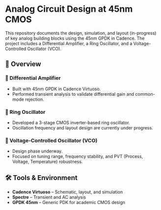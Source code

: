 # Analog Circuit Design at 45nm CMOS

This repository documents the design, simulation, and layout (in-progress) of key analog building blocks using the 45nm GPDK in Cadence. The project includes a Differential Amplifier, a Ring Oscillator, and a Voltage-Controlled Oscillator (VCO).

## 🚀 Overview

### 🔹 Differential Amplifier
- Built with 45nm GPDK in Cadence Virtuoso.
- Performed transient analysis to validate differential gain and common-mode rejection.

### 🔹 Ring Oscillator
- Developed a 3-stage CMOS inverter-based ring oscillator.
- Oscillation frequency and layout design are currently under progress.

### 🔹 Voltage-Controlled Oscillator (VCO)
- Design phase underway.
- Focused on tuning range, frequency stability, and PVT (Process, Voltage, Temperature) robustness.

## 🛠️ Tools & Environment

- **Cadence Virtuoso** – Schematic, layout, and simulation
- **Spectre** – Transient and AC analysis
- **GPDK 45nm** – Generic PDK for academic CMOS design
